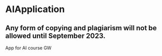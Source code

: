 # AIApplication

## Any form of copying and plagiarism will not be allowed until September 2023.
App for AI course GW

